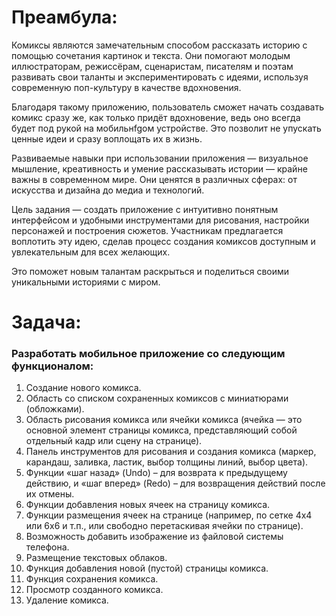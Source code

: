 # Преамбула:
Комиксы являются замечательным способом рассказать историю с
помощью сочетания картинок и текста. Они помогают молодым иллюстраторам,
режиссёрам, сценаристам, писателям и поэтам развивать свои таланты и
экспериментировать с идеями, используя современную поп-культуру в качестве
вдохновения.

Благодаря такому приложению, пользователь сможет начать создавать
комикс сразу же, как только придёт вдохновение, ведь оно всегда будет под
рукой на мобильнfgом устройстве. Это позволит не упускать ценные идеи и сразу
воплощать их в жизнь.

Развиваемые навыки при использовании приложения — визуальное
мышление, креативность и умение рассказывать истории — крайне важны в
современном мире. Они ценятся в различных сферах: от искусства и дизайна до
медиа и технологий.

Цель задания — создать приложение с интуитивно понятным
интерфейсом и удобными инструментами для рисования, настройки персонажей
и построения сюжетов. Участникам предлагается воплотить эту идею, сделав
процесс создания комиксов доступным и увлекательным для всех желающих.

Это поможет новым талантам раскрыться и поделиться своими уникальными
историями с миром.

# Задача:
### Разработать мобильное приложение со следующим функционалом:
1. Создание нового комикса.
2. Область со списком сохраненных комиксов с миниатюрами (обложками).
3. Область рисования комикса или ячейки комикса (ячейка — это основной
элемент страницы комикса, представляющий собой отдельный кадр или
сцену на странице).
4. Панель инструментов для рисования и создания комикса (маркер,
карандаш, заливка, ластик, выбор толщины линий, выбор цвета).
5. Функции «шаг назад» (Undo) – для возврата к предыдущему действию, и
«шаг вперед» (Redo) – для возвращения действий после их отмены.
6. Функции добавления новых ячеек на страницу комикса.
7. Функции размещения ячеек на странице (например, по сетке 4х4 или 6х6 и
т.п., или свободно перетаскивая ячейки по странице).
8. Возможность добавить изображение из файловой системы телефона.
9. Размещение текстовых облаков.
10. Функция добавления новой (пустой) страницы комикса.
11. Функция сохранения комикса.
12. Просмотр созданного комикса.
13. Удаление комикса.